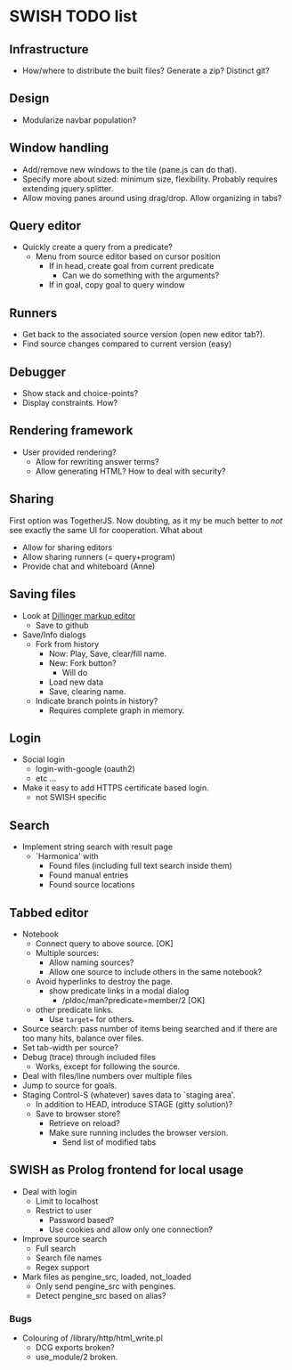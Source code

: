 # SWISH TODO list

## Infrastructure

  - How/where to distribute the built files?  Generate a zip?  Distinct
    git?

## Design

  - Modularize navbar population?

## Window handling

  - Add/remove new windows to the tile (pane.js can do that).
  - Specify more about sized: minimum size, flexibility.  Probably
    requires extending jquery.splitter.
  - Allow moving panes around using drag/drop.  Allow organizing
    in tabs?

## Query editor

  - Quickly create a query from a predicate?
    - Menu from source editor based on cursor position
      - If in head, create goal from current predicate
        - Can we do something with the arguments?
      - If in goal, copy goal to query window

## Runners

  - Get back to the associated source version (open new editor tab?).
  - Find source changes compared to current version (easy)

## Debugger

  - Show stack and choice-points?
  - Display constraints.  How?

## Rendering framework

  - User provided rendering?
    - Allow for rewriting answer terms?
    - Allow generating HTML?  How to deal with security?

## Sharing

First option was TogetherJS.  Now doubting, as it my be much better to
_not_ see exactly the same UI for cooperation.  What about

  - Allow for sharing editors
  - Allow sharing runners (= query+program)
  - Provide chat and whiteboard (Anne)

## Saving files

  - Look at [Dillinger markup editor](http://dillinger.io/)
    - Save to github
  - Save/Info dialogs
    - Fork from history
      - Now: Play, Save, clear/fill name.
      - New: Fork button?
        - Will do
	  - Load new data
	  - Save, clearing name.
    - Indicate branch points in history?
      - Requires complete graph in memory.

## Login

  - Social login
    - login-with-google (oauth2)
    - etc ...
  - Make it easy to add HTTPS certificate based login.
    - not SWISH specific

## Search

  - Implement string search with result page
    - `Harmonica' with
      - Found files (including full text search inside them)
      - Found manual entries
      - Found source locations

## Tabbed editor

  - Notebook
    - Connect query to above source.				[OK]
    - Multiple sources:
      - Allow naming sources?
      - Allow one source to include others in the same notebook?
    - Avoid hyperlinks to destroy the page.
      - show predicate links in a modal dialog
        - /pldoc/man?predicate=member/2				[OK]
	- other predicate links.
      - Use `target=` for others.
  - Source search: pass number of items being searched and
    if there are too many hits, balance over files.
  - Set tab-width per source?
  - Debug (trace) through included files
    - Works, except for following the source.
  - Deal with files/line numbers over multiple files
  - Jump to source for goals.
  - Staging
    Control-S (whatever) saves data to `staging area'.
    - In addition to HEAD, introduce STAGE (gitty solution)?
    - Save to browser store?
      - Retrieve on reload?
      - Make sure running includes the browser version.
        - Send list of modified tabs

## SWISH as Prolog frontend for local usage

  - Deal with login
    - Limit to localhost
    - Restrict to user
      - Password based?
      - Use cookies and allow only one connection?
  - Improve source search
    - Full search
    - Search file names
    - Regex support
  - Mark files as pengine_src, loaded, not_loaded
    - Only send pengine_src with pengines.
    - Detect pengine_src based on alias?

### Bugs

  - Colouring of /library/http/html_write.pl
    - DCG exports broken?
    - use_module/2 broken.
